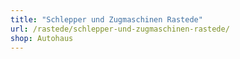```yaml
---
title: "Schlepper und Zugmaschinen Rastede"
url: /rastede/schlepper-und-zugmaschinen-rastede/
shop: Autohaus
---
```

